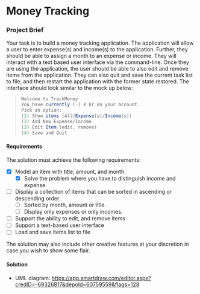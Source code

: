 # Money Tracking

### Project Brief 

Your task is to build a money tracking application. The application will allow a user to enter expense(s) and income(s) to the application. Further, they should be able to assign a month to an expense or income. They will interact with a text based user interface via the command-line. 
Once they are using the application, the user should be able to also edit and remove items from the application. They can also quit and save the current task list to file, and then restart the application with the former state restored. The interface should look similar to the mock up below: 

> ```csharp
> Welcome to TrackMoney
> You have currently (-) X kr on your account.
> Pick an option:
> (1) Show items (All/Expense(s)/Income(s))
> (2) Add New Expense/Income
> (3) Edit Item (edit, remove)
> (4) Save and Quit
> ```

#### Requirements 
The solution must achieve the following requirements: 

- [X] Model an item with title, amount, and month. 
	- [X] Solve the problem where you have to distinguish income and expense.
- [ ] Display a collection of items that can be sorted in ascending or descending order. 
	- [ ] Sorted by month, amount or title. 
	- [ ] Display only expenses or only incomes. 
- [ ] Support the ability to edit, and remove items 
- [ ] Support a text-based user interface 
- [ ] Load and save items list to file 

The solution may also include other creative features at your discretion in case you wish to show some flair.


#### Solution

- UML diagram: https://app.smartdraw.com/editor.aspx?credID=-69326817&depoId=60759559&flags=128
